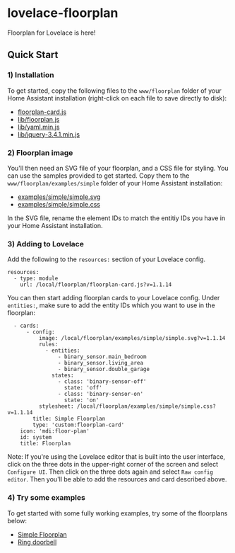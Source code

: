 # lovelace-floorplan

Floorplan for Lovelace is here!

## Quick Start

### 1) Installation

To get started, copy the following files to the `www/floorplan` folder of your Home Assistant installation (right-click on each file to save directly to disk):

- [floorplan-card.js](https://raw.githubusercontent.com/pkozul/lovelace-floorplan/master/www/floorplan/floorplan-card.js)
- [lib/floorplan.js](https://raw.githubusercontent.com/pkozul/lovelace-floorplan/master/www/floorplan/lib/floorplan.js)
- [lib/yaml.min.js](https://raw.githubusercontent.com/pkozul/lovelace-floorplan/master/www/floorplan/lib/yaml.min.js)
- [lib/jquery-3.4.1.min.js](https://raw.githubusercontent.com/pkozul/lovelace-floorplan/master/www/floorplan/lib/jquery-3.4.1.min.js)

### 2) Floorplan image

You'll then need an SVG file of your floorplan, and a CSS file for styling. You can use the samples provided to get started. Copy them to the `www/floorplan/examples/simple` folder of your Home Assistant installation:

- [examples/simple/simple.svg](https://raw.githubusercontent.com/pkozul/lovelace-floorplan/master/www/floorplan/examples/simple/simple.svg)
- [examples/simple/simple.css](https://raw.githubusercontent.com/pkozul/lovelace-floorplan/master/www/floorplan/examples/simple/simple.css)

In the SVG file, rename the element IDs to match the entitiy IDs you have in your Home Assistant installation.

### 3) Adding to Lovelace

Add the following to the `resources:` section of your Lovelace config.

```
resources:
  - type: module
    url: /local/floorplan/floorplan-card.js?v=1.1.14
```

You can then start adding floorplan cards to your Lovelace config. Under `entities:`, make sure to add the entity IDs which you want to use in the floorplan:

```
  - cards:
      - config:
          image: /local/floorplan/examples/simple/simple.svg?v=1.1.14
          rules:
            - entities:
                - binary_sensor.main_bedroom
                - binary_sensor.living_area
                - binary_sensor.double_garage
              states:
                - class: 'binary-sensor-off'
                  state: 'off'
                - class: 'binary-sensor-on'
                  state: 'on'
          stylesheet: /local/floorplan/examples/simple/simple.css?v=1.1.14
        title: Simple Floorplan
        type: 'custom:floorplan-card'
    icon: 'mdi:floor-plan'
    id: system
    title: Floorplan
```

Note: If you're using the Lovelace editor that is built into the user interface, click on the three dots in the upper-right corner of the screen and select `Configure UI`. Then click on the three dots again and select `Raw config editor`. Then you'll be able to add the resources and card described above.

### 4) Try some examples

To get started with some fully working examples, try some of the floorplans below:

- [Simple Floorplan](https://github.com/pkozul/lovelace-floorplan/tree/master/www/floorplan/examples/simple)
- [Ring doorbell](https://github.com/pkozul/lovelace-floorplan/tree/master/www/floorplan/examples/ring)

